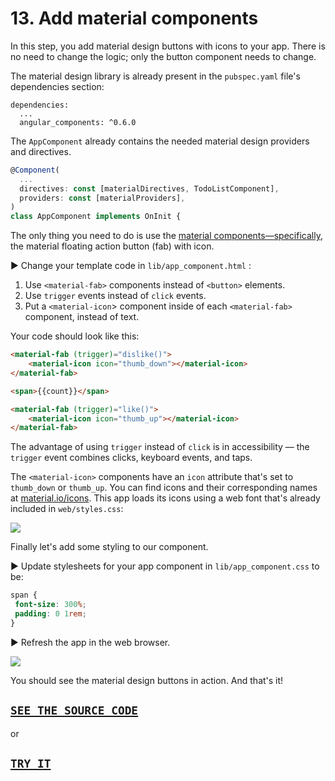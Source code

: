 # 13. Add material components

In this step, you add material design buttons with icons to your app. There is no need to change the logic; only the button component needs to change.

The material design library is already present in the `pubspec.yaml` file's dependencies section:
```
dependencies:
  ...
  angular_components: ^0.6.0
```
The `AppComponent` already contains the needed material design providers and directives.
```javascript
@Component(
  ...
  directives: const [materialDirectives, TodoListComponent],
  providers: const [materialProviders],
)
class AppComponent implements OnInit {
```
The only thing you need to do is use the [material components—specifically](https://dart-lang.github.io/angular_components_example/#Buttons), the material floating action button (fab) with icon.

▶️  Change your template code in `lib/app_component.html` :

1. Use `<material-fab>` components instead of `<button>` elements.
2. Use `trigger` events instead of `click` events.
3. Put a `<material-icon`> component inside of each `<material-fab>` component, instead of text.

Your code should look like this:
```html
<material-fab (trigger)="dislike()">
    <material-icon icon="thumb_down"></material-icon>
</material-fab>

<span>{{count}}</span>

<material-fab (trigger)="like()">
    <material-icon icon="thumb_up"></material-icon>
</material-fab>
```

The advantage of using `trigger` instead of `click` is in accessibility — the `trigger` event combines clicks, keyboard events, and taps.

The `<material-icon>` components have an `icon` attribute that's set to `thumb_down` or `thumb_up`. You can find icons and their corresponding names at [material.io/icons](https://material.io/icons/). This app loads its icons using a web font that's already included in `web/styles.css`:

![](https://codelabs.developers.google.com/codelabs/angulardart-firebase-web-app/img/60dea22f64a2d25a.png)

Finally let's add some styling to our component.

▶️  Update stylesheets for your app component in `lib/app_component.css` to be:
```css
span {
 font-size: 300%;
 padding: 0 1rem;
}
```

▶️  Refresh the app in the web browser.

![](https://codelabs.developers.google.com/codelabs/angulardart-firebase-web-app/img/f9c89c346f3306b4.png)

You should see the material design buttons in action. And that's it!

## [**`SEE THE SOURCE CODE`**](https://github.com/Janamou/firebase-counter-steps/tree/master/6-addmaterialcomponents/firebase_counter)

or

## [**`TRY IT`**](https://janamou.github.io/firebase-counter/)







